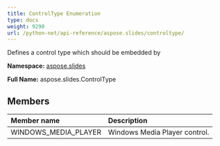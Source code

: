 ```yaml
---
title: ControlType Enumeration
type: docs
weight: 9290
url: /python-net/api-reference/aspose.slides/controltype/
---
```


Defines a control type which should be embedded by

**Namespace:** [aspose.slides](/slides/python-net/api-reference/aspose.slides/)

**Full Name:** aspose.slides.ControlType



## **Members**
|**Member name**|**Description**|
| :- | :- |
|WINDOWS_MEDIA_PLAYER|Windows Media Player control.|
